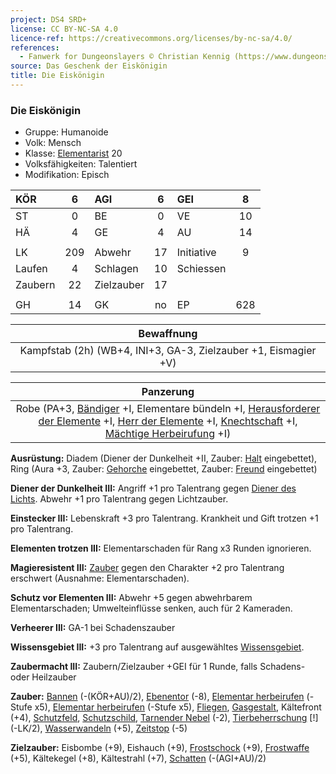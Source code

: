 ```yaml
---
project: DS4 SRD+
license: CC BY-NC-SA 4.0
licence-ref: https://creativecommons.org/licenses/by-nc-sa/4.0/
references: 
  - Fanwerk for Dungeonslayers © Christian Kennig (https://www.dungeonslayers.net/)
source: Das Geschenk der Eiskönigin
title: Die Eiskönigin
---
```


### Die Eiskönigin

- Gruppe: Humanoide
- Volk: Mensch
- Klasse: [Elementarist](../../grw/charaktere-heldenklassen-elementarist.md) 20
- Volksfähigkeiten: Talentiert
- Modifikation: Episch

| KÖR     |  6  | AGI        |  6  | GEI        |  8  |
| :------ | :-: | :--------- | :-: | :--------- | :-: |
| ST      |  0  | BE         |  0  | VE         | 10  |
| HÄ      |  4  | GE         |  4  | AU         | 14  |
|         |     |            |     |            |     |
| LK      | 209 | Abwehr     | 17  | Initiative |  9  |
| Laufen  |  4  | Schlagen   | 10  | Schiessen  |     |
| Zaubern | 22  | Zielzauber | 17  |            |     |
|         |     |            |     |            |     |
| GH      | 14  | GK         | no  | EP         | 628 |

|                           Bewaffnung                            |
| :-------------------------------------------------------------: |
| Kampfstab (2h) (WB+4, INI+3, GA-3, Zielzauber +1, Eismagier +V) |

|                                                                    Panzerung                                                                     |
| :----------------------------------------------------------------------------------------------------------------------------------------------: |
| Robe (PA+3, [Bändiger](../../grw/talente/baendiger.md) +I, Elementare bündeln +I, [Herausforderer der Elemente](../../grw/talente/herausforderer-der-elemente.md) +I, [Herr der Elemente](../../grw/talente/herr-der-elemente.md) +I, [Knechtschaft](../../grw/talente/knechtschaft.md) +I, [Mächtige Herbeirufung](../../grw/talente/maechtige-herbeirufung.md) +I) |

**Ausrüstung:** Diadem (Diener der Dunkelheit +II, Zauber: [Halt](../../grw/zauber/halt.md) eingebettet), Ring (Aura +3, Zauber: [Gehorche](../../grw/zauber/gehorche.md) eingebettet, Zauber: [Freund](../../grw/zauber/freund.md) eingebettet)

**Diener der Dunkelheit III:** Angriff +1 pro Talentrang gegen [Diener des Lichts](../../grw/talente/diener-des-lichts.md). Abwehr +1 pro Talentrang gegen Lichtzauber.

**Einstecker III:** Lebenskraft +3 pro Talentrang. Krankheit und Gift trotzen +1 pro Talentrang.

**Elementen trotzen III:** Elementarschaden für Rang x3 Runden ignorieren.

**Magieresistent III:** [Zauber](../../fanwerk/zauber/zauber.md) gegen den Charakter +2 pro Talentrang erschwert (Ausnahme: Elementarschaden).

**Schutz vor Elementen III:** Abwehr +5 gegen abwehrbarem Elementarschaden; Umwelteinflüsse senken, auch für 2 Kameraden.

**Verheerer III:** GA-1 bei Schadenszauber

**Wissensgebiet III:** +3 pro Talentrang auf ausgewähltes [Wissensgebiet](../../grw/talente/wissensgebiet.md).

**Zaubermacht III:** Zaubern/Zielzauber +GEI für 1 Runde, falls Schadens- oder Heilzauber

**Zauber:** [Bannen](../../grw/zauber/bannen.md) (-(KÖR+AU)/2), [Ebenentor](../../grw/zauber/ebenentor.md) (-8), [Elementar herbeirufen](../../grw/zauber/elementar-herbeirufen.md) (-Stufe x5), [Elementar herbeirufen](../../grw/zauber/elementar-herbeirufen.md) (-Stufe x5), [Fliegen](../../grw/zauber/fliegen.md), [Gasgestalt](../../grw/zauber/gasgestalt.md), Kältefront (+4), [Schutzfeld](../../grw/zauber/schutzfeld.md), [Schutzschild](../../grw/zauber/schutzschild.md), [Tarnender Nebel](../../grw/zauber/tarnender-nebel.md) (-2), [Tierbeherrschung](../../grw/zauber/tierbeherrschung.md) [!] (-LK/2), [Wasserwandeln](../../grw/zauber/wasserwandeln.md) (+5), [Zeitstop](../../grw/zauber/zeitstop.md) (-5)

**Zielzauber:** Eisbombe (+9), Eishauch (+9), [Frostschock](../../grw/zauber/frostschock.md) (+9), [Frostwaffe](../../grw/zauber/frostwaffe.md) (+5), Kältekegel (+8), Kältestrahl (+7), [Schatten](../../grw/zauber/schatten.md) (-(AGI+AU)/2)

